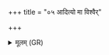 +++
title = "०५ आदित्यो मा विश्वैर्"

+++
<details><summary>मूलम् (GR)</summary>

आदित्यो मा विश्वैर् देवैर् उदीच्या दिशः पातु  
बाहुच्युता पृथिवी द्याम् इवोपरि ।  
(…) ॥ +++(see 2cd)+++
</details>